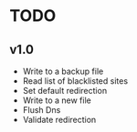 # TODO

## v1.0
- Write to a backup file
- Read list of blacklisted sites
- Set default redirection
- Write to a new file
- Flush Dns
- Validate redirection
